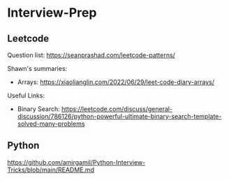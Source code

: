 # Interview-Prep

## Leetcode

Question list: https://seanprashad.com/leetcode-patterns/

Shawn's summaries: 
- Arrays: https://xiaolianglin.com/2022/06/29/leet-code-diary-arrays/
  
Useful Links:
- Binary Search: https://leetcode.com/discuss/general-discussion/786126/python-powerful-ultimate-binary-search-template-solved-many-problems

## Python

https://github.com/amirgamil/Python-Interview-Tricks/blob/main/README.md
